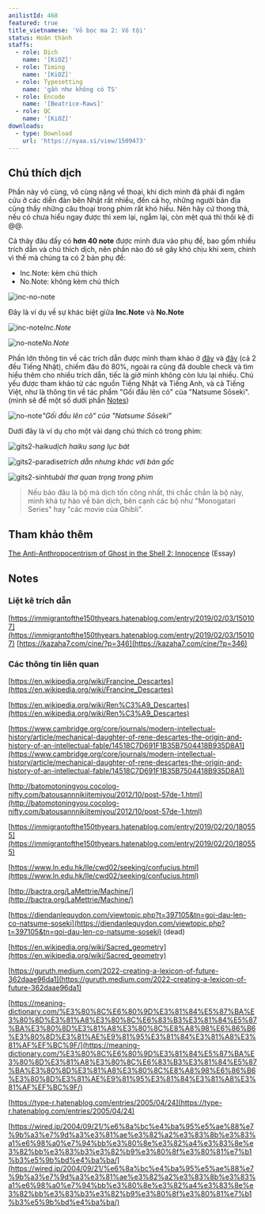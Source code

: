 ```yaml
---
anilistId: 468
featured: true
title_vietnamese: 'Vỏ bọc ma 2: Vô tội'
status: Hoàn thành
staffs:
  - role: Dịch
    name: '[KiOZ]'
  - role: Timing
    name: '[KiOZ]'
  - role: Typesetting
    name: 'gần như không có TS'
  - role: Encode
    name: '[Beatrice-Raws]'
  - role: QC
    name: '[KiOZ]'
downloads:
  - type: Download
    url: 'https://nyaa.si/view/1509473'
---
```

## Chú thích dịch

Phần này vô cùng, vô cùng nặng về thoại, khi dịch mình đã phải đi ngâm cứu ở các diễn đàn bên Nhật rất nhiều, đến cả họ, những người bản địa cũng thấy những câu thoại trong phim rất khó hiểu. Nên hãy cứ thong thả, nếu có chưa hiểu ngay được thì xem lại, ngẫm lại, còn mệt quá thì thôi kệ đi @@.

 Cả thảy đâu đấy có **hơn 40 note** được mình đưa vào phụ đề, bao gồm nhiều trích dẫn và chú thích dịch, nên phần nào đó sẽ gây khó chịu khi xem, chính vì thế mà chúng ta có 2 bản phụ đề:

- Inc.Note: kèm chú thích
- No.Note: không kèm chú thích

![inc-no-note](gits2-2sub.png)

Đây là ví dụ về sự khác biệt giữa **Inc.Note** và **No.Note**

![inc-note](gits2-giongtrong.png)*Inc.Note*

![no-note](gits2-nonote.png)*No.Note*

Phần lớn thông tin về các trích dẫn được mình tham khảo ở [đây](https://immigrantofthe150thyears.hatenablog.com/entry/2019/02/03/150107) và [đây](https://kazaha7.com/cine/?p=346) (cả 2 đều Tiếng Nhật), chiếm đâu đó 80%, ngoài ra cũng đã double check và tìm hiểu thêm cho nhiều trích dẫn, tiếc là giờ mình không còn lưu lại nhiều. Chủ yếu được tham khảo từ các nguồn Tiếng Nhật và Tiếng Anh, và cả Tiếng Việt, như là thông tin về tác phẩm "Gối đầu lên cỏ" của "Natsume Sōseki".
(mình sẽ để một số dưới phần [Notes](ghost-in-the-shell-02-2004.html#notes))

![no-note](gits2-goidaulenco.png)*"Gối đầu lên cỏ" của "Natsume Sōseki"*

Dưới đây là ví dụ cho một vài dạng chú thích có trong phim:

![gits2-haiku](gits2-haiku.png)*dịch haiku sang lục bát*

![gits2-paradise](gits2-paradise.png)*trích dẫn nhưng khác với bản gốc*

![gits2-sinhtu](gits2-sinhtu.png)*bài thơ quan trọng trong phim*

>Nếu bảo đâu là bộ mà dịch tốn công nhất, thì chắc chắn là bộ này, mình khá tự hào về bản dịch, bên cạnh các bộ như "Monogatari Series" hay "các movie của Ghibli".

## Tham khảo thêm

[The Anti-Anthropocentrism of Ghost in the Shell 2: Innocence](https://www.animemangastudies.com/2020/05/06/guest-essay-towards-a-new-posthuman/?fbclid=IwAR3QSkaKiIBQjF4b2fsymSAJ9UL50rh9Szi5-y2K5zEi33ugxfPSriQNdls) (Essay)

## Notes

### Liệt kê trích dẫn

[https://immigrantofthe150thyears.hatenablog.com/entry/2019/02/03/150107](https://immigrantofthe150thyears.hatenablog.com/entry/2019/02/03/150107)
[https://kazaha7.com/cine/?p=346](https://kazaha7.com/cine/?p=346)

### Các thông tin liên quan

[https://en.wikipedia.org/wiki/Francine_Descartes](https://en.wikipedia.org/wiki/Francine_Descartes)

[https://en.wikipedia.org/wiki/Ren%C3%A9_Descartes](https://en.wikipedia.org/wiki/Ren%C3%A9_Descartes)

[https://www.cambridge.org/core/journals/modern-intellectual-history/article/mechanical-daughter-of-rene-descartes-the-origin-and-history-of-an-intellectual-fable/14518C7D691F1B35B7504418B935D8A1](https://www.cambridge.org/core/journals/modern-intellectual-history/article/mechanical-daughter-of-rene-descartes-the-origin-and-history-of-an-intellectual-fable/14518C7D691F1B35B7504418B935D8A1)

[http://batomotoningyou.cocolog-nifty.com/batousannnikiitemiyou/2012/10/post-57de-1.html](http://batomotoningyou.cocolog-nifty.com/batousannnikiitemiyou/2012/10/post-57de-1.html)

[https://immigrantofthe150thyears.hatenablog.com/entry/2019/02/20/180555](https://immigrantofthe150thyears.hatenablog.com/entry/2019/02/20/180555)

[https://www.ln.edu.hk/lle/cwd02/seeking/confucius.html](https://www.ln.edu.hk/lle/cwd02/seeking/confucius.html)

[http://bactra.org/LaMettrie/Machine/](http://bactra.org/LaMettrie/Machine/)

[https://diendanlequydon.com/viewtopic.php?t=397105&tn=goi-dau-len-co-natsume-soseki](https://diendanlequydon.com/viewtopic.php?t=397105&tn=goi-dau-len-co-natsume-soseki) (dead)

[https://en.wikipedia.org/wiki/Sacred_geometry](https://en.wikipedia.org/wiki/Sacred_geometry)

[https://guruth.medium.com/2022-creating-a-lexicon-of-future-362daae96da1](https://guruth.medium.com/2022-creating-a-lexicon-of-future-362daae96da1)

[https://meaning-dictionary.com/%E3%80%8C%E6%80%9D%E3%81%84%E5%87%BA%E3%80%8D%E3%81%A8%E3%80%8C%E6%83%B3%E3%81%84%E5%87%BA%E3%80%8D%E3%81%A8%E3%80%8C%E8%A8%98%E6%86%B6%E3%80%8D%E3%81%AE%E9%81%95%E3%81%84%E3%81%A8%E3%81%AF%EF%BC%9F/](https://meaning-dictionary.com/%E3%80%8C%E6%80%9D%E3%81%84%E5%87%BA%E3%80%8D%E3%81%A8%E3%80%8C%E6%83%B3%E3%81%84%E5%87%BA%E3%80%8D%E3%81%A8%E3%80%8C%E8%A8%98%E6%86%B6%E3%80%8D%E3%81%AE%E9%81%95%E3%81%84%E3%81%A8%E3%81%AF%EF%BC%9F/)

[https://type-r.hatenablog.com/entries/2005/04/24](https://type-r.hatenablog.com/entries/2005/04/24)

[https://wired.jp/2004/09/21/%e6%8a%bc%e4%ba%95%e5%ae%88%e7%9b%a3%e7%9d%a3%e3%81%ae%e3%82%a2%e3%83%8b%e3%83%a1%e6%98%a0%e7%94%bb%e3%80%8e%e3%82%a4%e3%83%8e%e3%82%bb%e3%83%b3%e3%82%b9%e3%80%8f%e3%80%81%e7%b1%b3%e5%9b%bd%e4%ba%ba/](https://wired.jp/2004/09/21/%e6%8a%bc%e4%ba%95%e5%ae%88%e7%9b%a3%e7%9d%a3%e3%81%ae%e3%82%a2%e3%83%8b%e3%83%a1%e6%98%a0%e7%94%bb%e3%80%8e%e3%82%a4%e3%83%8e%e3%82%bb%e3%83%b3%e3%82%b9%e3%80%8f%e3%80%81%e7%b1%b3%e5%9b%bd%e4%ba%ba/)
